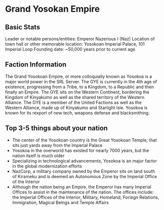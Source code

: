 # Grand Yosokan Empire

## Basic Stats

Leader or notable persons/entities: Emperor Nazerious I (Naz)
Location of town hall or other memorable location: Yosokoan Imperial Palace, 101 Imperial Loop
Founding date: ~50,000 years prior to current age


## Faction Information

The Grand Yosokoan Empire, or more colloquially known as Yosokoa is a major world power in the SRL Server. The GYE is currently in the 4th age of existence, progressing from a Tribe, to a Kingdom, to a Republic and then finally an Empire. The GYE sits on the Western Continent, bordering the Kingdom of Kinyakumo as well as the shared territory of the Western Alliance. The GYE is a member of the United Factions as well as the Western Alliance, made up of Kinyakumo and Starlight Isle. Yosokoa is known for its rexport of new tech, weapons defense and blacksmithing.



## Top 3-5 things about your nation

* The center of the Yosokoan country is the Great Yosokoan Temple, that sits just yards away from the Imperial Palace
* Yosokoa in the overworld has existed for nearly 7000 years, but the nation itself is much older
* Specializing in technological advancements, Yosokoa is an major factor in the global modernization efforts
* NazCorp, a military company owned by the Emperor sits on land south of Kirameku and is deemed an Autonomous Zone by the Imperial Office of the Interior
* Although the nation being an Empire, the Emperor has many Imperial Offices to assist in the maintenance of the nation. The offices include: the Imperial Offices of the Interior, Military, Homeland, Foriegn Relations, Immigration, Magical Beings and Temple Affairs
